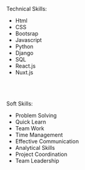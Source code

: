 

 
<br><br>

<h class="text-lg text-blue-600">Technical Skills:</h>

<ul class="list-disc pl-5">
  <li>Html</li>
  <li>CSS</li>
  <li>Bootsrap</li>
  <li>Javascript</li>
  <li>Python</li>
  <li>Django</li>
  <li>SQL</li>
  <li>React.js</li>
  <li>Nuxt.js</li>

</ul>
<br><br><br>
<h class="text-lg text-blue-600">Soft Skills:</h>

<ul class="list-disc pl-5">
  <li>Problem Solving</li>
  <li>Quick Learn</li>
  <li>Team Work</li>
  <li>Time Management</li>
  <li>Effective Communication</li>
  <li>Analytical Skills</li>
  <li>Project Coordination</li>
  <li>Team Leadership</li>
 

</ul>



